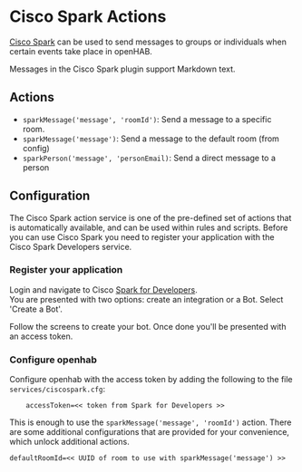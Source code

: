 # Cisco Spark Actions

[Cisco Spark](https://www.ciscospark.com) can be used to send messages to groups or individuals 
when certain events take place in openHAB. 

Messages in the Cisco Spark plugin support Markdown text.


## Actions

* `sparkMessage('message', 'roomId')`: Send a message to a specific room.
* `sparkMessage('message')`: Send a message to the default room (from config)
* `sparkPerson('message', 'personEmail)`: Send a direct message to a person

## Configuration

The Cisco Spark action service is one of the pre-defined set of actions that is automatically 
available, and can be used within rules and scripts. Before you can use Cisco Spark you need 
to register your application with the Cisco Spark Developers service.

### Register your application

Login and navigate to Cisco [Spark for Developers](https://developer.ciscospark.com/apps.html).  
You are presented with two options: create an integration or a Bot.  Select 'Create a Bot'.

Follow the screens to create your bot.  Once done you'll be presented with an access token.

### Configure openhab

Configure openhab with the access token by adding the following to the file `services/ciscospark.cfg`:

```
    accessToken=<< token from Spark for Developers >>
```

This is enough to use the `sparkMessage('message', 'roomId')` action.  There are some additional
configurations that are provided for your convenience, which unlock additional actions.

```
defaultRoomId=<< UUID of room to use with sparkMessage('message') >>
```


